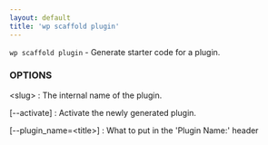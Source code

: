 ```yaml
---
layout: default
title: 'wp scaffold plugin'
---
```


`wp scaffold plugin` - Generate starter code for a plugin.

### OPTIONS

&lt;slug&gt;
: The internal name of the plugin.

[\--activate]
: Activate the newly generated plugin.

[\--plugin_name=&lt;title&gt;]
: What to put in the 'Plugin Name:' header

